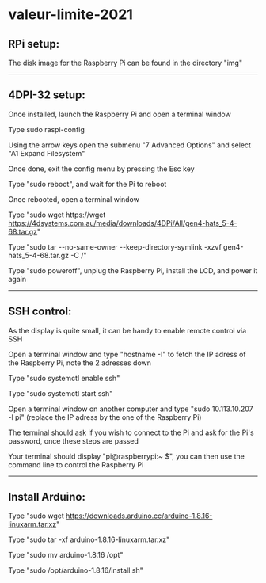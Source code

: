 # valeur-limite-2021

## RPi setup:

The disk image for the Raspberry Pi can be found in the directory "img"

___
## 4DPI-32 setup:

Once installed, launch the Raspberry Pi and open a terminal window

Type sudo raspi-config

Using the arrow keys open the submenu "7 Advanced Options" and select "A1 Expand Filesystem"

Once done, exit the config menu by pressing the Esc key

Type "sudo reboot", and wait for the Pi to reboot

Once rebooted, open a terminal window

Type "sudo wget https://wget https://4dsystems.com.au/media/downloads/4DPi/All/gen4-hats_5-4-68.tar.gz"

Type "sudo tar --no-same-owner --keep-directory-symlink -xzvf gen4-hats_5-4-68.tar.gz -C /"

Type "sudo poweroff", unplug the Raspberry Pi, install the LCD, and power it again

___
## SSH control:

As the display is quite small, it can be handy to enable remote control via SSH

Open a terminal window and type "hostname -I" to fetch the IP adress of the Raspberry Pi, note the 2 adresses down

Type "sudo systemctl enable ssh"

Type "sudo systemctl start ssh"

Open a terminal window on another computer and type "sudo 10.113.10.207 -l pi" (replace the IP adress by the one of the Raspberry Pi)

The terminal should ask if you wish to connect to the Pi and ask for the Pi's password, once these steps are passed

Your terminal should display "pi@raspberrypi:~ $", you can then use the command line to control the Raspberry Pi

___
## Install Arduino:

Type "sudo wget https://downloads.arduino.cc/arduino-1.8.16-linuxarm.tar.xz"

Type "sudo tar -xf arduino-1.8.16-linuxarm.tar.xz"

Type "sudo mv arduino-1.8.16 /opt"

Type "sudo /opt/arduino-1.8.16/install.sh"
